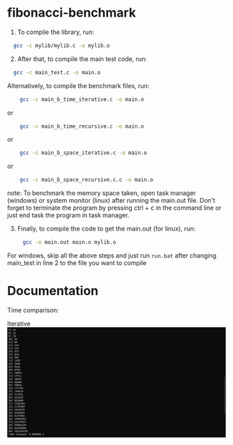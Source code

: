 # fibonacci-benchmark

1. To compile the library, run:
  ```sh
    gcc -c mylib/mylib.c -o mylib.o
  ```
 
 
 
2. After that, to compile the main test code, run:
  ```sh
    gcc -c main_test.c -o main.o
  ```
  
Alternatively, to compile the benchmark files, run:
   
  ```sh
      gcc -c main_b_time_iterative.c -o main.o
  ```   
or
   
  ```sh
      gcc -c main_b_time_recursive.c -o main.o
  ```
or
   
  ```sh
      gcc -c main_b_space_iterative.c -o main.o
  ```
or
   
  ```sh
      gcc -c main_b_space_recursive.c.c -o main.o
  ```

note: To benchmark the memory space taken, open task manager (windows) or system monitor (linux) after running the main.out file. Don't forget to terminate the program by pressing ctrl + c in the command line or just end task the program in task manager.


3. Finally, to compile the code to get the main.out (for linux), run:
  ```sh
       gcc -o main.out main.o mylib.o
  ```

   For windows, skip all the above steps and just run 
    ```
      run.bat
    ```
   after changing main_test in line 2 to the file you want to compile

# Documentation
Time comparison:

Iterative
![Time taken for main_b_time_iterative.c](./time-iterative.png)
